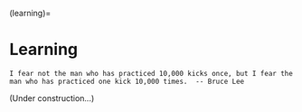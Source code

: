 (learning)=
# Learning

```{admonition} Random Quote
I fear not the man who has practiced 10,000 kicks once, but I fear the man who has practiced one kick 10,000 times.  -- Bruce Lee
```

(Under construction...)
